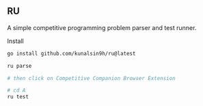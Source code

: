 ## RU

A simple competitive programming problem parser and test runner.

Install

```bash
go install github.com/kunalsin9h/ru@latest
```

```bash
ru parse

# then click on Competitive Companion Browser Extension
```

```bash
# cd A
ru test
```

